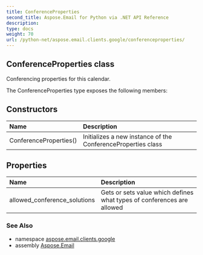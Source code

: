 ```yaml
---
title: ConferenceProperties
second_title: Aspose.Email for Python via .NET API Reference
description: 
type: docs
weight: 70
url: /python-net/aspose.email.clients.google/conferenceproperties/
---
```


## ConferenceProperties class

Conferencing properties for this calendar.

The ConferenceProperties type exposes the following members:
## Constructors
| Name | Description |
| :- | :- |
|ConferenceProperties()|Initializes a new instance of the ConferenceProperties class|
## Properties
| Name | Description |
| :- | :- |
|allowed_conference_solutions|Gets or sets value which defines what types of conferences are allowed|

### See Also

* namespace [aspose.email.clients.google](/email/python-net/aspose.email.clients.google/)
* assembly [Aspose.Email](/email/python-net/)

